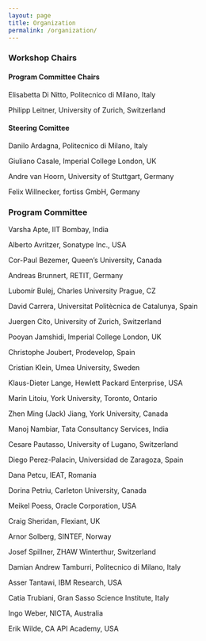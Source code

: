 ```yaml
---
layout: page
title: Organization
permalink: /organization/
---
```

### Workshop Chairs

#### Program Committee Chairs

Elisabetta Di Nitto, Politecnico di Milano, Italy

Philipp Leitner, University of Zurich, Switzerland 

#### Steering Comittee

Danilo Ardagna, Politecnico di Milano, Italy

Giuliano Casale, Imperial College London, UK

Andre van Hoorn, University of Stuttgart, Germany

Felix Willnecker, fortiss GmbH, Germany

### Program Committee

Varsha Apte, IIT Bombay, India

Alberto Avritzer, Sonatype Inc., USA

Cor-Paul Bezemer, Queen’s University, Canada

Andreas Brunnert, RETIT, Germany

Lubomír Bulej, Charles University Prague, CZ

David Carrera, Universitat Politècnica de Catalunya, Spain

Juergen Cito, University of Zurich, Switzerland

Pooyan Jamshidi, Imperial College London, UK

Christophe Joubert, Prodevelop, Spain

Cristian Klein, Umea University, Sweden

Klaus-Dieter Lange, Hewlett Packard Enterprise, USA

Marin Litoiu, York University, Toronto, Ontario

Zhen Ming (Jack) Jiang, York University, Canada

Manoj Nambiar, Tata Consultancy Services, India

Cesare Pautasso, University of Lugano, Switzerland

Diego Perez-Palacin, Universidad de Zaragoza, Spain

Dana Petcu, IEAT, Romania

Dorina Petriu, Carleton University, Canada

Meikel Poess, Oracle Corporation, USA

Craig Sheridan, Flexiant, UK

Arnor Solberg, SINTEF, Norway

Josef Spillner, ZHAW Winterthur, Switzerland

Damian Andrew Tamburri, Politecnico di Milano, Italy

Asser Tantawi, IBM Research, USA

Catia Trubiani, Gran Sasso Science Institute, Italy

Ingo Weber, NICTA, Australia

Erik Wilde, CA API Academy, USA 

